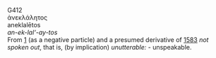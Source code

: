 <body>
  <p>G412<br>  ἀνεκλάλητος  <br> aneklalētos  <br><i>an-ek-lal‘-ay-tos </i><br>From <a href="g0001.htm">1</a> (as a negative particle) and a presumed derivative of <a href="g1583.htm">1583</a>  <i>not</i> <i>spoken</i> <i>out</i>, that is, (by implication) <i>unutterable:</i> - unspeakable.<br></p>
 </body>